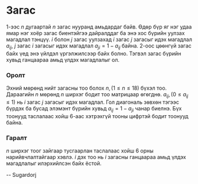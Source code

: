 
# Загас
$1$-ээс $n$ дугаартай $n$ загас нууранд амьдардаг байв. Ѳдѳр бүр яг нэг удаа ямар нэг хоёр загас биентэйгээ дайралддаг ба энэ хос бүрийн уулзах магадлал тэнцүү. $i$ болон $j$ загас уулзахад $i$ загас $j$ загасыг идэх магадлал $a_{ij}$, $j$ загас $i$ загасыг идэх магадлал $a_{ji} = 1 - a_{ij}$ байна. 2-оос цѳѳнгүй загас байх үед энэ үйлдэл үргэлжилсээр байх болно. Тэгвэл загас бүрийн хувьд ганцаараа амьд үлдэх магадлалыг ол. 

### Оролт
Эхний мѳрѳнд нийт загасны тоо болох $n, (1 ≤ n ≤ 18)$ бүхэл тоо. Дараагийн $n$ мѳрѳнд $n$ ширхэг бодит тоо матрицаар ѳгѳгднѳ. $a_{ij}, (0 ≤ a_{ij} ≤ 1)$ нь $i$ загас $j$ загасыг идэх магадлал. Гол диагональ зѳвхѳн тэгээс бүрдэх ба бусад элэмэнт бүрийн хувьд $a_{ij} = 1 - a_{ji}$ чанар биелнэ. Бүх тоонууд таслалаас хойш $6$-аас хэтрэхгүй тооны цифртэй бодит тоонууд байна. 

### Гаралт
$n$ ширхэг тоог зайгаар тусгаарлан таслалаас хойш $6$ орны нарийвчлалтайгаар хэвлэ. $i$ дэх тоо нь $i$ загасны ганцаараа амьд үлдэх магадлалыг илэрхийлсэн байх ёстой. 

-- Sugardorj